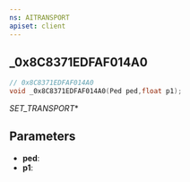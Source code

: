 ```yaml
---
ns: AITRANSPORT
apiset: client
---
```

## _0x8C8371EDFAF014A0

```c
// 0x8C8371EDFAF014A0
void _0x8C8371EDFAF014A0(Ped ped,float p1);
```

_SET_TRANSPORT_*

## Parameters
* **ped**:
* **p1**:



